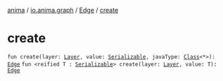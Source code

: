 [anima](../../index.md) / [io.anima.graph](../index.md) / [Edge](index.md) / [create](./create.md)

# create

`fun create(layer: `[`Layer`](../-layer/index.md)`, value: `[`Serializable`](https://docs.oracle.com/javase/6/docs/api/java/io/Serializable.html)`, javaType: `[`Class`](https://docs.oracle.com/javase/6/docs/api/java/lang/Class.html)`<*>): `[`Edge`](index.md)
`fun <reified T : `[`Serializable`](https://docs.oracle.com/javase/6/docs/api/java/io/Serializable.html)`> create(layer: `[`Layer`](../-layer/index.md)`, value: T): `[`Edge`](index.md)
